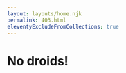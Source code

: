 ```yaml
---
layout: layouts/home.njk
permalink: 403.html
eleventyExcludeFromCollections: true
---
```

# No droids!

